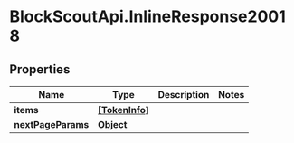 # BlockScoutApi.InlineResponse20018

## Properties
Name | Type | Description | Notes
------------ | ------------- | ------------- | -------------
**items** | [**[TokenInfo]**](TokenInfo.md) |  | 
**nextPageParams** | **Object** |  | 
